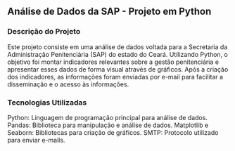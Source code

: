 ## Análise de Dados da SAP - Projeto em Python
### Descrição do Projeto
Este projeto consiste em uma análise de dados voltada para a Secretaria da Administração Penitenciária (SAP) do estado do Ceará. Utilizando Python, o objetivo foi montar indicadores relevantes sobre a gestão penitenciária e apresentar esses dados de forma visual através de gráficos. Após a criação dos indicadores, as informações foram enviadas por e-mail para facilitar a disseminação e o acesso às informações.

### Tecnologias Utilizadas
Python: Linguagem de programação principal para análise de dados.
Pandas: Biblioteca para manipulação e análise de dados.
Matplotlib e Seaborn: Bibliotecas para criação de gráficos.
SMTP: Protocolo utilizado para enviar e-mails.
